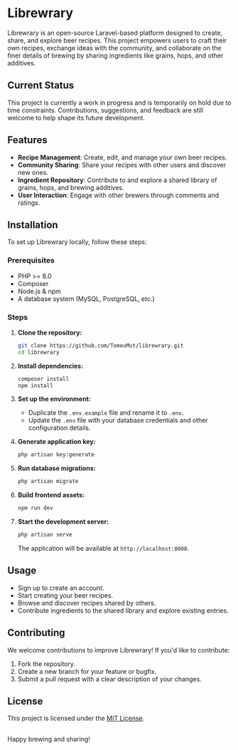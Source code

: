 # Librewrary

Librewrary is an open-source Laravel-based platform designed to create, share, and explore beer recipes. This project empowers users to craft their own recipes, exchange ideas with the community, and collaborate on the finer details of brewing by sharing ingredients like grains, hops, and other additives.

## Current Status

This project is currently a work in progress and is temporarily on hold due to time constraints. Contributions, suggestions, and feedback are still welcome to help shape its future development.

## Features

- **Recipe Management**: Create, edit, and manage your own beer recipes.
- **Community Sharing**: Share your recipes with other users and discover new ones.
- **Ingredient Repository**: Contribute to and explore a shared library of grains, hops, and brewing additives.
- **User Interaction**: Engage with other brewers through comments and ratings.

## Installation

To set up Librewrary locally, follow these steps:

### Prerequisites

- PHP >= 8.0
- Composer
- Node.js & npm
- A database system (MySQL, PostgreSQL, etc.)

### Steps

1. **Clone the repository:**
   ```bash
   git clone https://github.com/TomeuMut/librewrary.git
   cd librewrary
   ```

2. **Install dependencies:**
   ```bash
   composer install
   npm install
   ```

3. **Set up the environment:**
   - Duplicate the `.env.example` file and rename it to `.env`.
   - Update the `.env` file with your database credentials and other configuration details.

4. **Generate application key:**
   ```bash
   php artisan key:generate
   ```

5. **Run database migrations:**
   ```bash
   php artisan migrate
   ```

6. **Build frontend assets:**
   ```bash
   npm run dev
   ```

7. **Start the development server:**
   ```bash
   php artisan serve
   ```

   The application will be available at `http://localhost:8000`.

## Usage

- Sign up to create an account.
- Start creating your beer recipes.
- Browse and discover recipes shared by others.
- Contribute ingredients to the shared library and explore existing entries.

## Contributing

We welcome contributions to improve Librewrary! If you'd like to contribute:

1. Fork the repository.
2. Create a new branch for your feature or bugfix.
3. Submit a pull request with a clear description of your changes.

## License

This project is licensed under the [MIT License](LICENSE).

##

Happy brewing and sharing!
